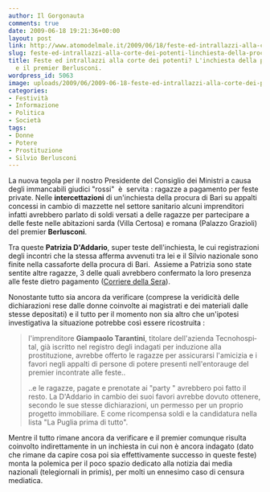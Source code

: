 ```yaml
---
author: Il Gorgonauta
comments: true
date: 2009-06-18 19:21:36+00:00
layout: post
link: http://www.atomodelmale.it/2009/06/18/feste-ed-intrallazzi-alla-corte-dei-potenti-linchiesta-della-procura-di-bari-e-il-premier-berlusconi/
slug: feste-ed-intrallazzi-alla-corte-dei-potenti-linchiesta-della-procura-di-bari-e-il-premier-berlusconi
title: Feste ed intrallazzi alla corte dei potenti? L'inchiesta della procura di Bari
  e il premier Berlusconi.
wordpress_id: 5063
image: uploads/2009/06/2009-06-18-feste-ed-intrallazzi-alla-corte-dei-potenti-linchiesta-della-procura-di-bari-e-il-premier-berlusconi.jpg
categories:
- Festività
- Informazione
- Politica
- Società
tags:
- Donne
- Potere
- Prostituzione
- Silvio Berlusconi
---
```


La nuova tegola per il nostro Presidente del Consiglio dei Ministri a causa degli immancabili giudici "rossi"  è  servita : ragazze a pagamento per feste private. Nelle **intercettazioni** di un'inchiesta della procura di Bari su appalti concessi in cambio di mazzette nel settore sanitario alcuni imprenditori infatti avrebbero parlato di soldi versati a delle ragazze per partecipare a delle feste nelle abitazioni sarda (Villa Certosa) e romana (Palazzo Grazioli) del premier **Berlusconi**.

Tra queste **Patrizia D'Addario**, super teste dell'inchiesta, le cui registrazioni degli incontri che la stessa afferma avvenuti tra lei e il Silvio nazionale sono finite nella cassaforte della procura di Bari.  Assieme a Patrizia sono state sentite altre ragazze, 3 delle quali avrebbero confermato la loro presenza alle feste dietro pagamento ([Corriere della Sera](http://www.corriere.it/politica/09_giugno_18/sarzanini_daddario_berlusconi_0b394096-5bc7-11de-b8d9-00144f02aabc.shtml)).

Nonostante tutto sia ancora da verificare (comprese la veridicità delle dichiarazioni rese dalle donne coinvolte ai magistrati e dei materiali dalle stesse depositati) e il tutto per il momento non sia altro che un'ipotesi investigativa la situazione potrebbe così essere ricostruita :

<blockquote>

l'imprenditore **Giampaolo Taranti­ni**, titolare dell'azienda Tecnohospi­tal, già iscritto nel registro degli indagati per induzione alla prostituzione, avrebbe offerto le ragazze per assicurarsi l'amicizia e i favori negli appalti di persone di potere presenti nell'entorauge del premier incontrate alle feste..

..e le ragazze, pagate e prenotate ai "party " avrebbero poi fatto il resto. La D'Addario in cambio dei suoi favori avrebbe dovuto ottenere, secondo le sue stesse dichiarazioni, un permesso per un proprio progetto immobiliare. E come ricompensa soldi e la candidatura nella lista "La Puglia prima di tutto".</blockquote>

Mentre il tutto rimane ancora da verificare e il premier comunque risulta coinvolto indirettamente in un inchiesta in cui non è ancora indagato (dato che rimane da capire cosa poi sia effettivamente successo in queste feste) monta la polemica per il poco spazio dedicato alla notizia dai media nazionali (telegiornali in primis), per molti un ennesimo caso di censura mediatica.
